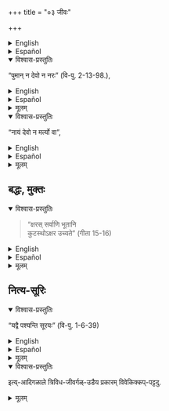 +++
title = "०३ जीवः"

+++
<details><summary>English</summary>

NOW FOR THE EXPERIENCING SUBJECT OR JĪVA:
</details>

<details><summary>Español</summary>

Ahora para el sujeto experimentado o Jīva:
</details>

<details open><summary>विश्वास-प्रस्तुतिः</summary>

“पुमान् न देवो न नरः” (वि-पु. 2-13-98.),
</details>

<details><summary>English</summary>

"The jivātma is [^f139] neither a god nor a man";
</details>

<details><summary>Español</summary>

"El Jivātma no es [^f139] ni un dios ni un hombre";
</details>

<details><summary>मूलम्</summary>

“पुमान्न देवो न नरः” (वि-पु. 2-13-98.),
</details>

<details open><summary>विश्वास-प्रस्तुतिः</summary>

“नायं देवो न मर्त्यो वा”,
</details>

<details><summary>English</summary>

"He is  [^f140] neither a god nor a man”.  
(That is: These distinctions are based only on the respective bodies, whereas the soul within has no such distinctions.) 
</details>

<details><summary>Español</summary>

"Él es [^f140] ni un dios ni un hombre".
(Es decir: estas distinciones se basan solo en los cuerpos respectivos,  
mientras que el alma dentro  
no tiene tales distinciones).
</details>

<details><summary>मूलम्</summary>

“नायं देवो न मर्त्यो वा”(),
</details>


## बद्धः, मुक्तः
<details open><summary>विश्वास-प्रस्तुतिः</summary>

> “क्षरस् सर्वाणि भूतानि  
कुटस्थोऽक्षर उच्यते” (गीता 15-16)
</details>

<details><summary>English</summary>

The jīva is of three kinds :-  

Baddha or the soul in bondage is called in the Gita "Kshara"  
(because he is in contact with matter which is subject to change)  
All beings[^f141] (from Brahma to the blade of grass) are 'Ksharas' or Baddhas.  

The mukta or the soul which has obtained release from contact with matter  
is no longer subject to change and is called akṣara or Kootastha (because it is imputable).  
</details>

<details><summary>Español</summary>

El Jīva es de tres tipos:-

Baddha o el alma en la esclavitud   
se llama en el "kshara" de Gita  
(porque está en contacto con la materia  
que está sujeta a cambios)  
Todos los seres [^f141] (desde Brahma hasta la espada de hierba) son 'Ksharas' o Baddhas.

El mukta o el alma  
que ha obtenido la liberación del contacto con la materia  
ya no está sujeto a cambios  
y se llama Akṣara o Kootastha (porque es imputable).
</details>

<details><summary>मूलम्</summary>

“क्षरस्सर्वाणि भूतानि कुटस्थोऽक्षर उच्यते” (गीता 15-16)
</details>


## नित्य-सूरिः
<details open><summary>विश्वास-प्रस्तुतिः</summary>

“यद्वै पश्यन्ति सूरयः” (वि-पु. 1-6-39)
</details>

<details><summary>English</summary>

The third class of jīvas are the Sūris[^f142] who are described as seeing eternally the transcendental world beyond matter.  
</details>

<details><summary>Español</summary>

La tercera clase de Jīvas  
son los Sūris [^F142]  
que se describen como viendo eternamente  
el mundo trascendental más allá de la materia.
</details>

<details><summary>मूलम्</summary>

“यद्वै पश्यन्ति सूरयः” (वि-पु. 1-6-39)
</details>

<details open><summary>विश्वास-प्रस्तुतिः</summary>

इत्य्-आदिगळाले त्रिविध-जीवर्गळ्-उडैय प्रकारम् विवेकिक्कप्-पट्टदु.
</details>

<details><summary>मूलम्</summary>

इत्यादिगळाले त्रिविधजीवर्गळुडैय प्रकारम् विवेकिक्कप्पट्टदु.
</details>

